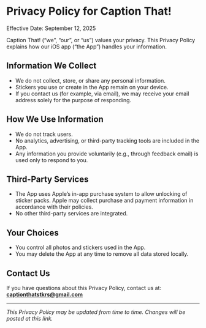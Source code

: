 # Privacy Policy for Caption That!

Effective Date: September 12, 2025

Caption That! (“we”, “our”, or “us”) values your privacy. This Privacy Policy explains how our iOS app (“the App”) handles your information.

## Information We Collect
- We do not collect, store, or share any personal information.  
- Stickers you use or create in the App remain on your device.  
- If you contact us (for example, via email), we may receive your email address solely for the purpose of responding.

## How We Use Information
- We do not track users.  
- No analytics, advertising, or third-party tracking tools are included in the App.  
- Any information you provide voluntarily (e.g., through feedback email) is used only to respond to you.

## Third-Party Services
- The App uses Apple’s in-app purchase system to allow unlocking of sticker packs. Apple may collect purchase and payment information in accordance with their policies.  
- No other third-party services are integrated.

## Your Choices
- You control all photos and stickers used in the App.  
- You may delete the App at any time to remove all data stored locally.

## Contact Us
If you have questions about this Privacy Policy, contact us at:  
**captionthatstkrs@gmail.com**

---

*This Privacy Policy may be updated from time to time. Changes will be posted at this link.*
